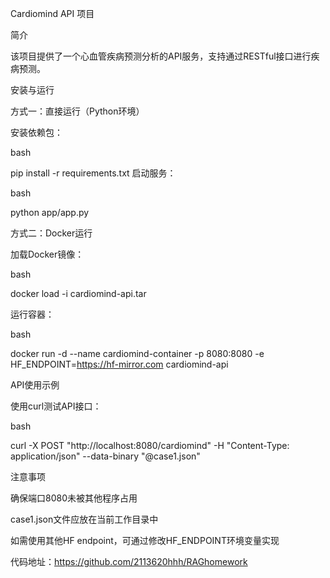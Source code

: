 Cardiomind API 项目

简介

该项目提供了一个心血管疾病预测分析的API服务，支持通过RESTful接口进行疾病预测。

安装与运行

方式一：直接运行（Python环境）

安装依赖包：

bash

pip install -r requirements.txt
启动服务：

bash

python app/app.py

方式二：Docker运行

加载Docker镜像：

bash

docker load -i cardiomind-api.tar

运行容器：

bash

docker run -d --name cardiomind-container -p 8080:8080 -e HF_ENDPOINT=https://hf-mirror.com cardiomind-api

API使用示例

使用curl测试API接口：

bash

curl -X POST "http://localhost:8080/cardiomind" -H "Content-Type: application/json" --data-binary "@case1.json"

注意事项

确保端口8080未被其他程序占用

case1.json文件应放在当前工作目录中

如需使用其他HF endpoint，可通过修改HF_ENDPOINT环境变量实现

代码地址：https://github.com/2113620hhh/RAGhomework
